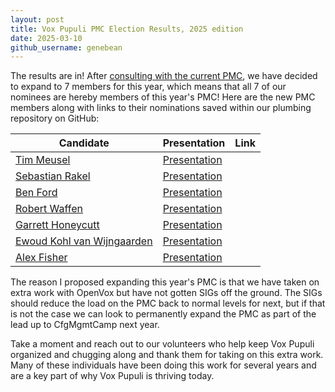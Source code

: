 ```yaml
---
layout: post
title: Vox Pupuli PMC Election Results, 2025 edition
date: 2025-03-10
github_username: genebean
---
```


The results are in! After [consulting with the current PMC](https://github.com/voxpupuli/plumbing/issues/321), we have decided to expand to 7 members for this year, which means that all 7 of our nominees are hereby members of this year's PMC! Here are the new PMC members along with links to their nominations saved within our plumbing repository on GitHub:

| Candidate                            | Presentation               | Link |
|--------------------------------------|----------------------------|------|
| [Tim Meusel][timg]                   | [Presentation][timp]       |      |
| [Sebastian Rakel][sebastiang]        | [Presentation][sebastianp] |      |
| [Ben Ford][beng]                     | [Presentation][benp]       |      |
| [Robert Waffen][rwg]                 | [Presentation][rwp]        |      |
| [Garrett Honeycutt][ghg]             | [Presentation][ghp]        |      |
| [Ewoud Kohl van Wijngaarden][ekohlg] | [Presentation][ekohlp]     |      |
| [Alex Fisher][afisherg]              | [Presentation][afisherp]   |      |

The reason I proposed expanding this year's PMC is that we have taken on extra work with OpenVox but have not gotten SIGs off the ground. The SIGs should reduce the load on the PMC back to normal levels for next, but if that is not the case we can look to permanently expand the PMC as part of the lead up to CfgMgmtCamp next year.

Take a moment and reach out to our volunteers who help keep Vox Pupuli organized and chugging along and thank them for taking on this extra work. Many of these individuals have been doing this work for several years and are a key part of why Vox Pupuli is thriving today.

[timg]: https://github.com/bastelfreak
[timp]: https://github.com/voxpupuli/plumbing/tree/master/share/elections/2025-02/bastelfreak.md
[sebastiang]: https://github.com/sebastianrakel
[sebastianp]: https://github.com/voxpupuli/plumbing/tree/master/share/elections/2025-02/spritzgebaeck.md
[beng]: https://github.com/binford2k
[benp]: https://github.com/voxpupuli/plumbing/tree/master/share/elections/2025-02/binford2k.md
[rwg]: https://github.com/rwaffen
[rwp]: https://github.com/voxpupuli/plumbing/tree/master/share/elections/2025-02/rwaffen.md
[ghg]: https://github.com/ghoneycutt
[ghp]: https://github.com/voxpupuli/plumbing/tree/master/share/elections/2025-02/ghoneycutt.md
[ekohlg]: https://github.com/ekohl
[ekohlp]: https://github.com/voxpupuli/plumbing/tree/master/share/elections/2025-02/ewoud.md
[afisherg]: https://github.com/alexjfisher
[afisherp]: https://github.com/voxpupuli/plumbing/tree/master/share/elections/2025-02/afisher.md
